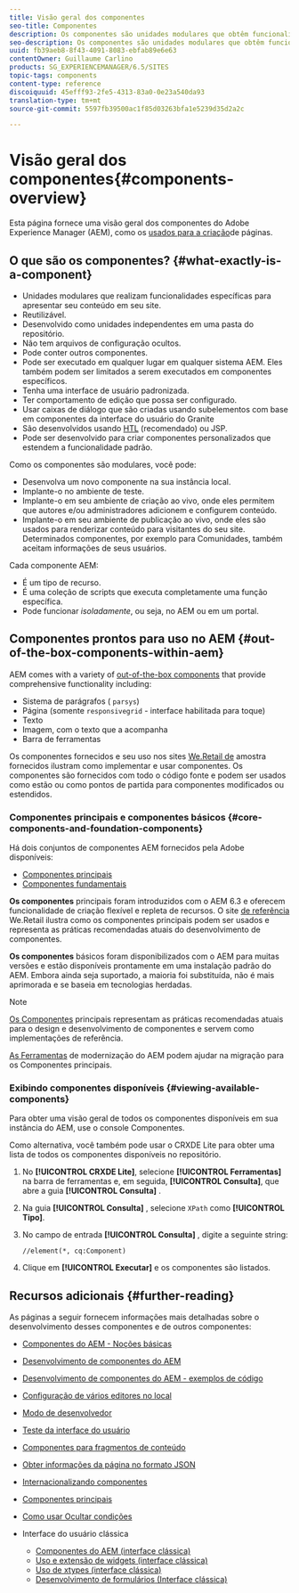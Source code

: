 ```yaml
---
title: Visão geral dos componentes
seo-title: Componentes
description: Os componentes são unidades modulares que obtêm funcionalidade específica para apresentar seu conteúdo em seu site
seo-description: Os componentes são unidades modulares que obtêm funcionalidade específica para apresentar seu conteúdo em seu site
uuid: fb39aeb8-8f43-4091-8083-ebfab89e6e63
contentOwner: Guillaume Carlino
products: SG_EXPERIENCEMANAGER/6.5/SITES
topic-tags: components
content-type: reference
discoiquuid: 45efff93-2fe5-4313-83a0-0e23a540da93
translation-type: tm+mt
source-git-commit: 5597fb39500ac1f85d03263bfa1e5239d35d2a2c

---
```



# Visão geral dos componentes{#components-overview}

Esta página fornece uma visão geral dos componentes do Adobe Experience Manager (AEM), como os [usados para a criação](/help/sites-authoring/default-components-foundation.md)de páginas.

## O que são os componentes? {#what-exactly-is-a-component}

* Unidades modulares que realizam funcionalidades específicas para apresentar seu conteúdo em seu site.
* Reutilizável.
* Desenvolvido como unidades independentes em uma pasta do repositório.
* Não tem arquivos de configuração ocultos.
* Pode conter outros componentes.
* Pode ser executado em qualquer lugar em qualquer sistema AEM. Eles também podem ser limitados a serem executados em componentes específicos.
* Tenha uma interface de usuário padronizada.
* Ter comportamento de edição que possa ser configurado.
* Usar caixas de diálogo que são criadas usando subelementos com base em componentes da interface do usuário do Granite
* São desenvolvidos usando [HTL](https://docs.adobe.com/content/help/en/experience-manager-htl/using/overview.html) (recomendado) ou JSP.
* Pode ser desenvolvido para criar componentes personalizados que estendem a funcionalidade padrão.

Como os componentes são modulares, você pode:

* Desenvolva um novo componente na sua instância local.
* Implante-o no ambiente de teste.
* Implante-o em seu ambiente de criação ao vivo, onde eles permitem que autores e/ou administradores adicionem e configurem conteúdo.
* Implante-o em seu ambiente de publicação ao vivo, onde eles são usados para renderizar conteúdo para visitantes do seu site. Determinados componentes, por exemplo para Comunidades, também aceitam informações de seus usuários.

Cada componente AEM:

* É um tipo de recurso.
* É uma coleção de scripts que executa completamente uma função específica.
* Pode funcionar *isoladamente*, ou seja, no AEM ou em um portal.

## Componentes prontos para uso no AEM {#out-of-the-box-components-within-aem}

AEM comes with a variety of [out-of-the-box components](/help/sites-authoring/default-components.md) that provide comprehensive functionality including:

* Sistema de parágrafos ( `parsys`)
* Página (somente `responsivegrid` - interface habilitada para toque)
* Texto
* Imagem, com o texto que a acompanha
* Barra de ferramentas

Os componentes fornecidos e seu uso nos sites [We.Retail de](/help/sites-developing/we-retail.md) amostra fornecidos ilustram como implementar e usar componentes. Os componentes são fornecidos com todo o código fonte e podem ser usados como estão ou como pontos de partida para componentes modificados ou estendidos.

### Componentes principais e componentes básicos {#core-components-and-foundation-components}

Há dois conjuntos de componentes AEM fornecidos pela Adobe disponíveis:

* [Componentes principais](https://docs.adobe.com/content/help/en/experience-manager-core-components/using/introduction.html)
* [Componentes fundamentais](/help/sites-authoring/default-components-foundation.md)

**Os componentes** principais foram introduzidos com o AEM 6.3 e oferecem funcionalidade de criação flexível e repleta de recursos. O site [de referência](/help/sites-developing/we-retail.md) We.Retail ilustra como os componentes principais podem ser usados e representa as práticas recomendadas atuais do desenvolvimento de componentes.

**Os componentes** básicos foram disponibilizados com o AEM para muitas versões e estão disponíveis prontamente em uma instalação padrão do AEM. Embora ainda seja suportado, a maioria foi substituída, não é mais aprimorada e se baseia em tecnologias herdadas.

>[!NOTE]
>
>[Os Componentes](https://docs.adobe.com/content/help/en/experience-manager-core-components/using/introduction.html) principais representam as práticas recomendadas atuais para o design e desenvolvimento de componentes e servem como implementações de referência.
>
>[As Ferramentas](modernization-tools.md) de modernização do AEM podem ajudar na migração para os Componentes principais.

### Exibindo componentes disponíveis {#viewing-available-components}

Para obter uma visão geral de todos os componentes disponíveis em sua instância do AEM, use o console [](/help/sites-authoring/default-components-console.md)Componentes.

Como alternativa, você também pode usar o CRXDE Lite para obter uma lista de todos os componentes disponíveis no repositório.

1. No **[!UICONTROL CRXDE Lite]**, selecione **[!UICONTROL Ferramentas]** na barra de ferramentas e, em seguida, **[!UICONTROL Consulta]**, que abre a guia **[!UICONTROL Consulta]** .

1. Na guia **[!UICONTROL Consulta]** , selecione `XPath` como **[!UICONTROL Tipo]**.

1. No campo de entrada **[!UICONTROL Consulta]** , digite a seguinte string:

   `//element(*, cq:Component)`

1. Clique em **[!UICONTROL Executar]** e os componentes são listados.

## Recursos adicionais {#further-reading}

As páginas a seguir fornecem informações mais detalhadas sobre o desenvolvimento desses componentes e de outros componentes:

* [Componentes do AEM - Noções básicas](/help/sites-developing/components-basics.md)
* [Desenvolvimento de componentes do AEM](/help/sites-developing/developing-components.md)
* [Desenvolvimento de componentes do AEM - exemplos de código](/help/sites-developing/developing-components-samples.md)
* [Configuração de vários editores no local](/help/sites-developing/multiple-inplace-editors.md)
* [Modo de desenvolvedor](/help/sites-developing/developer-mode.md)
* [Teste da interface do usuário](/help/sites-developing/hobbes.md)
* [Componentes para fragmentos de conteúdo](/help/sites-developing/components-content-fragments.md)
* [Obter informações da página no formato JSON](/help/sites-developing/pageinfo.md)
* [Internacionalizando componentes](/help/sites-developing/i18n.md)
* [Componentes principais](https://docs.adobe.com/content/help/en/experience-manager-core-components/using/introduction.html)
* [Como usar Ocultar condições](/help/sites-developing/hide-conditions.md)
* Interface do usuário clássica

   * [Componentes do AEM (interface clássica)](/help/sites-developing/developing-components-classic.md)
   * [Uso e extensão de widgets (interface clássica)](/help/sites-developing/widgets.md)
   * [Uso de xtypes (interface clássica)](/help/sites-developing/xtypes.md)
   * [Desenvolvimento de formulários (Interface clássica)](/help/sites-developing/developing-forms.md)

